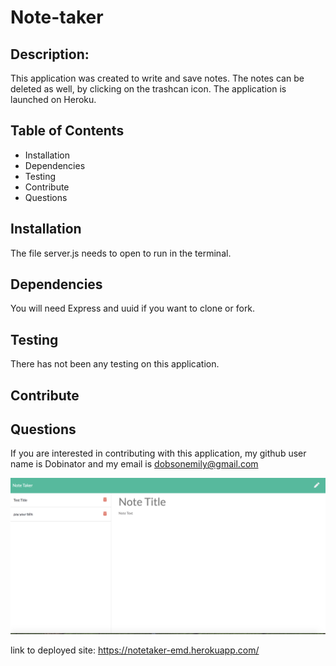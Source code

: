 # Note-taker

## Description:

This application was created to write and save notes. The notes can be deleted as well, by clicking on the trashcan icon. The application is launched on Heroku. 

## Table of Contents

* Installation
* Dependencies
* Testing
* Contribute
* Questions

## Installation
 The file server.js needs to open to run in the terminal.

## Dependencies

You will need Express and uuid if you want to clone or fork.

## Testing

There has not been any testing on this application.

## Contribute



## Questions
 If you are interested in contributing with this application, my github user name is Dobinator and my email is dobsonemily@gmail.com

![Note-taker](./image/screenshot.png)

link to deployed site:
https://notetaker-emd.herokuapp.com/
